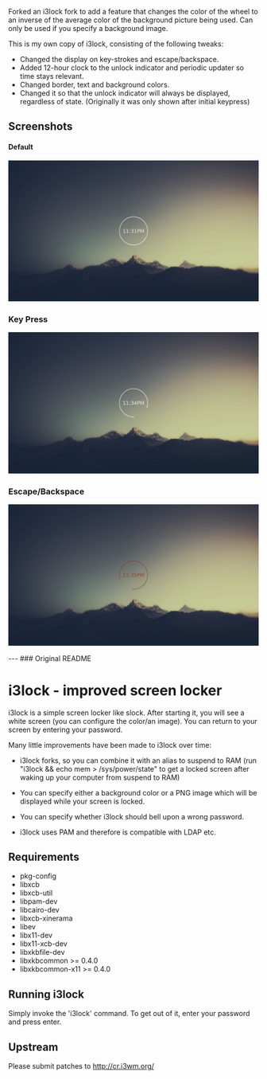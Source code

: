 Forked an i3lock fork to add a feature that changes the color of the wheel to an inverse of the average color of the background picture being used.  Can only be used if you specify a background image.

This is my own copy of i3lock, consisting of the following tweaks: 
- Changed the display on key-strokes and escape/backspace.
- Added 12-hour clock to the unlock indicator and periodic updater so time stays relevant. 
- Changed border, text and background colors.
- Changed it so that the unlock indicator will always be displayed, regardless of state. (Originally it was only shown after initial keypress) 
  

## Screenshots
#### Default
![Default state](/screenshots/lockscreen.png?raw=true "")
### Key Press
![On key press](/screenshots/lockscreenkeypress.png?raw=true "")
### Escape/Backspace
![On escape or backspace](/screenshots/lockscreenesc.png?raw=true "")

<p>
---
### Original README

i3lock - improved screen locker
===============================
i3lock is a simple screen locker like slock. After starting it, you will
see a white screen (you can configure the color/an image). You can return
to your screen by entering your password.

Many little improvements have been made to i3lock over time:

- i3lock forks, so you can combine it with an alias to suspend to RAM
  (run "i3lock && echo mem > /sys/power/state" to get a locked screen
   after waking up your computer from suspend to RAM)

- You can specify either a background color or a PNG image which will be
  displayed while your screen is locked.

- You can specify whether i3lock should bell upon a wrong password.

- i3lock uses PAM and therefore is compatible with LDAP etc.

Requirements
------------
- pkg-config
- libxcb
- libxcb-util
- libpam-dev
- libcairo-dev
- libxcb-xinerama
- libev
- libx11-dev
- libx11-xcb-dev
- libxkbfile-dev
- libxkbcommon >= 0.4.0
- libxkbcommon-x11 >= 0.4.0

Running i3lock
-------------
Simply invoke the 'i3lock' command. To get out of it, enter your password and
press enter.

Upstream
--------
Please submit patches to http://cr.i3wm.org/
